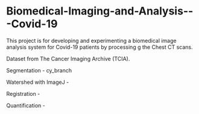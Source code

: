 # Biomedical-Imaging-and-Analysis---Covid-19

This project is for developing and experimenting a biomedical image analysis system for Covid-19 patients by processing g the Chest CT scans. 

Dataset from The Cancer Imaging Archive (TCIA).

Segmentation - cy_branch

Watershed with ImageJ - 

Registration - 

Quantification - 
